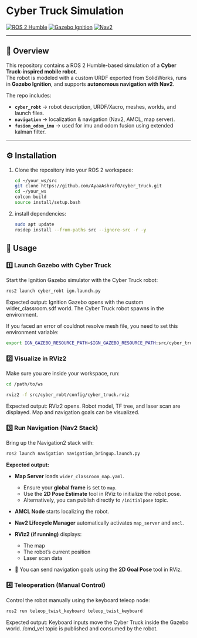 # Cyber Truck Simulation 

[![ROS 2 Humble](https://img.shields.io/badge/ROS2-Humble-blue?logo=ros&logoColor=white)](https://docs.ros.org/en/humble/)
[![Gazebo Ignition](https://img.shields.io/badge/Gazebo-Ignition-orange?logo=gnometerminal&logoColor=white)](https://gazebosim.org/)
[![Nav2](https://img.shields.io/badge/Navigation2-Nav2-blue?logo=ros&logoColor=white)](https://navigation.ros.org/)

---

## 📖 Overview
This repository contains a ROS 2 Humble-based simulation of a **Cyber Truck-inspired mobile robot**.  
The robot is modeled with a custom URDF exported from SolidWorks, runs in **Gazebo Ignition**, and supports **autonomous navigation with Nav2**.

The repo includes:
- **`cyber_robt`** → robot description, URDF/Xacro, meshes, worlds, and launch files.  
- **`navigation`** → localization & navigation (Nav2, AMCL, map server).  
- **`fusion_odom_imu`** → used for imu and odom fusion using extended kalman filter.  

---

## ⚙️ Installation
1. Clone the repository into your ROS 2 workspace:
   ```bash
   cd ~/your_ws/src
   git clone https://github.com/AyaaAshraf0/cyber_truck.git
   cd ~/your_ws
   colcon build
   source install/setup.bash
2. install dependencies:
   ```bash
   sudo apt update
   rosdep install --from-paths src --ignore-src -r -y
   
## 🚀 Usage

### 1️⃣ Launch Gazebo with Cyber Truck
Start the Ignition Gazebo simulator with the Cyber Truck robot:
  ```bash
  ros2 launch cyber_robt ign.launch.py
  ```
Expected output:
Ignition Gazebo opens with the custom wider_classroom.sdf world.
The Cyber Truck robot spawns in the environment.

If you faced an error of couldnot resolve mesh file, you need to set this environment variable:
```bash
export IGN_GAZEBO_RESOURCE_PATH=$IGN_GAZEBO_RESOURCE_PATH:src/cyber_truck
```

### 2️⃣ Visualize in RViz2
Make sure you are inside your workspace, run:
```bash
cd /path/to/ws
```
```bash
rviz2 -f src/cyber_robt/config/cyber_truck.rviz 
```
Expected output:
RViz2 opens.
Robot model, TF tree, and laser scan are displayed.
Map and navigation goals can be visualized.

### 3️⃣ Run Navigation (Nav2 Stack)
Bring up the Navigation2 stack with:
```bash
ros2 launch navigation navigation_bringup.launch.py
```
**Expected output:**  

- **Map Server** loads `wider_classroom_map.yaml`.  
  - Ensure your **global frame** is set to `map`.  
  - Use the **2D Pose Estimate** tool in RViz to initialize the robot pose.  
  - Alternatively, you can publish directly to `/initialpose` topic.  

- **AMCL Node** starts localizing the robot.  

- **Nav2 Lifecycle Manager** automatically activates `map_server` and `amcl`.  

- **RViz2 (if running)** displays:  
  - The map  
  - The robot’s current position  
  - Laser scan data  

- 🎯 You can send navigation goals using the **2D Goal Pose** tool in RViz.
  
### 4️⃣ Teleoperation (Manual Control)
Control the robot manually using the keyboard teleop node:
```bash
ros2 run teleop_twist_keyboard teleop_twist_keyboard
```
Expected output:
Keyboard inputs move the Cyber Truck inside the Gazebo world.
/cmd_vel topic is published and consumed by the robot.
 
